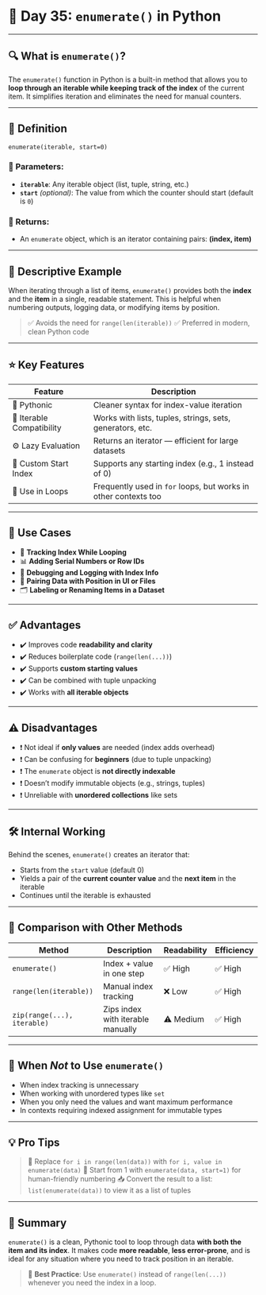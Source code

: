 # 🚀 Day 35: `enumerate()` in Python

---

## 🔍 What is `enumerate()`?

The `enumerate()` function in Python is a built-in method that allows you to **loop through an iterable while keeping track of the index** of the current item. It simplifies iteration and eliminates the need for manual counters.

---

## 📘 Definition

```text
enumerate(iterable, start=0)
````

### 🔹 Parameters:

* **`iterable`**: Any iterable object (list, tuple, string, etc.)
* **`start`** *(optional)*: The value from which the counter should start (default is `0`)

### 🔹 Returns:

* An `enumerate` object, which is an iterator containing pairs: **(index, item)**

---

## 📝 Descriptive Example

When iterating through a list of items, `enumerate()` provides both the **index** and the **item** in a single, readable statement. This is helpful when numbering outputs, logging data, or modifying items by position.

> ✅ Avoids the need for `range(len(iterable))`
> ✅ Preferred in modern, clean Python code

---

## ⭐ Key Features

| Feature                   | Description                                                     |
| ------------------------- | --------------------------------------------------------------- |
| 🧠 Pythonic               | Cleaner syntax for index-value iteration                        |
| 🧾 Iterable Compatibility | Works with lists, tuples, strings, sets, generators, etc.       |
| ⚙️ Lazy Evaluation        | Returns an iterator — efficient for large datasets              |
| 🔢 Custom Start Index     | Supports any starting index (e.g., 1 instead of 0)              |
| 🔄 Use in Loops           | Frequently used in `for` loops, but works in other contexts too |

---

## 💼 Use Cases

* 🧮 **Tracking Index While Looping**
* 📊 **Adding Serial Numbers or Row IDs**
* 🐞 **Debugging and Logging with Index Info**
* 🧩 **Pairing Data with Position in UI or Files**
* 🗂️ **Labeling or Renaming Items in a Dataset**

---

## ✅ Advantages

* ✔️ Improves code **readability and clarity**
* ✔️ Reduces boilerplate code (`range(len(...))`)
* ✔️ Supports **custom starting values**
* ✔️ Can be combined with tuple unpacking
* ✔️ Works with **all iterable objects**

---

## ⚠️ Disadvantages

* ❗ Not ideal if **only values** are needed (index adds overhead)
* ❗ Can be confusing for **beginners** (due to tuple unpacking)
* ❗ The `enumerate` object is **not directly indexable**
* ❗ Doesn’t modify immutable objects (e.g., strings, tuples)
* ❗ Unreliable with **unordered collections** like sets

---

## 🛠 Internal Working

Behind the scenes, `enumerate()` creates an iterator that:

* Starts from the `start` value (default 0)
* Yields a pair of the **current counter value** and the **next item** in the iterable
* Continues until the iterable is exhausted

---

## 🔁 Comparison with Other Methods

| Method                      | Description                       | Readability | Efficiency |
| --------------------------- | --------------------------------- | ----------- | ---------- |
| `enumerate()`               | Index + value in one step         | ✅ High      | ✅ High     |
| `range(len(iterable))`      | Manual index tracking             | ❌ Low       | ✅ High     |
| `zip(range(...), iterable)` | Zips index with iterable manually | ⚠️ Medium   | ✅ High     |

---

## 🚫 When *Not* to Use `enumerate()`

* When index tracking is unnecessary
* When working with unordered types like `set`
* When you only need the values and want maximum performance
* In contexts requiring indexed assignment for immutable types

---

## 💡 Pro Tips

> 🧼 Replace `for i in range(len(data))` with `for i, value in enumerate(data)`
> 🎯 Start from 1 with `enumerate(data, start=1)` for human-friendly numbering
> 📥 Convert the result to a list: `list(enumerate(data))` to view it as a list of tuples

---

## 📌 Summary

`enumerate()` is a clean, Pythonic tool to loop through data **with both the item and its index**. It makes code **more readable**, **less error-prone**, and is ideal for any situation where you need to track position in an iterable.

> 🏁 **Best Practice**: Use `enumerate()` instead of `range(len(...))` whenever you need the index in a loop.
